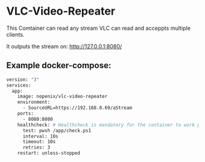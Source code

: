 # VLC-Video-Repeater

This Comtainer can read any stream VLC can read and acceppts multiple clients.

It outputs the stream on: http://127.0.0.1:8080/

## Example docker-compose:
```dockerfile
version: "3"
services:
  app:
    image: nopenix/vlc-video-repeater
    environment:
      - SourceURL=https://192.168.0.69/aStream
    ports:
      - 8080:8080
    healthcheck: # Healthcheck is mandatory for the container to work propperly (especially reconnects!)
      test: pwsh /app/check.ps1
      interval: 10s
      timeout: 10s
      retries: 3
    restart: unless-stopped
```